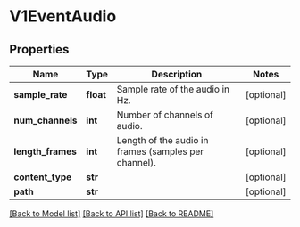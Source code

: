 # V1EventAudio

## Properties
Name | Type | Description | Notes
------------ | ------------- | ------------- | -------------
**sample_rate** | **float** | Sample rate of the audio in Hz. | [optional] 
**num_channels** | **int** | Number of channels of audio. | [optional] 
**length_frames** | **int** | Length of the audio in frames (samples per channel). | [optional] 
**content_type** | **str** |  | [optional] 
**path** | **str** |  | [optional] 

[[Back to Model list]](../README.md#documentation-for-models) [[Back to API list]](../README.md#documentation-for-api-endpoints) [[Back to README]](../README.md)


